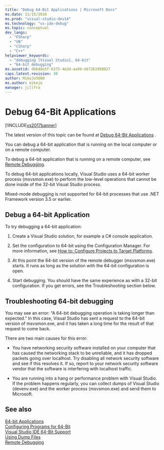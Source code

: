 ```yaml
---
title: "Debug 64-Bit Applications | Microsoft Docs"
ms.date: 11/15/2016
ms.prod: "visual-studio-dev14"
ms.technology: "vs-ide-debug"
ms.topic: conceptual
dev_langs: 
  - "FSharp"
  - "VB"
  - "CSharp"
  - "C++"
helpviewer_keywords: 
  - "debugging [Visual Studio], 64-bit"
  - "64-bit debugging"
ms.assetid: db648e5f-6375-4e2d-aa98-eb7261958927
caps.latest.revision: 38
author: MikeJo5000
ms.author: mikejo
manager: jillfra
---
```

# Debug 64-Bit Applications
[!INCLUDE[vs2017banner](../includes/vs2017banner.md)]

The latest version of this topic can be found at [Debug 64-Bit Applications](https://docs.microsoft.com/visualstudio/debugger/debug-64-bit-applications) .  
  
You can debug a 64-bit application that is running on the local computer or on a remote computer.  
  
 To debug a 64-bit application that is running on a remote computer, see [Remote Debugging](../debugger/remote-debugging.md).  
  
 To debug 64-bit applications locally, Visual Studio uses a 64-bit worker process (msvsmon.exe) to perform the low-level operations that cannot be done inside of the 32-bit Visual Studio process.  
  
 Mixed-mode debugging is not supported for 64-bit processes that use .NET Framework version 3.5 or earlier.  
  
## Debug a 64-bit Application  
 To try debugging a 64-bit application:  
  
1. Create a Visual Studio solution, for example a C# console application.  
  
2. Set the configuration to 64-bit using the Configuration Manager. For more information, see [How to: Configure Projects to Target Platforms](../ide/how-to-configure-projects-to-target-platforms.md).  
  
3. At this point the 64-bit version of the remote debugger (msvsmon.exe) starts. It runs as long as the solution with the 64-bit configuration is open.  
  
4. Start debugging. You should have the same experience as with a 32-bit configuration. If you get errors, see the Troubleshooting section below.  
  
## Troubleshooting 64-bit debugging  
 You may see an error: “A 64-bit debugging operation is taking longer than expected.” In this case, Visual Studio has sent a request to the 64-bit version of msvsmon.exe, and it has taken a long time for the result of that request to come back.  
  
 There are two main causes for this error:  
  
- You have networking security software installed on your computer that has caused the networking stack to be unreliable, and it has dropped packets going over localhost. Try disabling all network security software and see if this resolves it. If so, report to your network security software vendor that the software is interfering with localhost traffic.  
  
- You are running into a hang or performance problem with Visual Studio. If the problem happens regularly, you can collect dumps of Visual Studio (devenv.exe) and the worker process (msvsmon.exe) and send them to Microsoft. 
  
## See also  
 [64-bit Applications](https://msdn.microsoft.com/library/fd4026bc-2c3d-4b27-86dc-ec5e96018181)   
 [Configuring Programs for 64-Bit](https://msdn.microsoft.com/library/cb99f72b-8c74-48f4-846a-8921b37b97e9)   
 [Visual Studio IDE 64-Bit Support](../ide/visual-studio-ide-64-bit-support.md)   
 [Using Dump Files](../debugger/using-dump-files.md)   
 [Remote Debugging](../debugger/remote-debugging.md)
